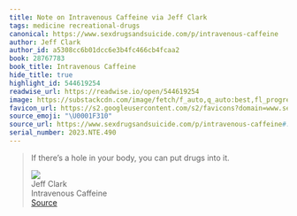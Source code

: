 ```yaml
---
title: Note on Intravenous Caffeine via Jeff Clark
tags: medicine recreational-drugs
canonical: https://www.sexdrugsandsuicide.com/p/intravenous-caffeine
author: Jeff Clark
author_id: a5308cc6b01dcc6e3b4fc466cb4fcaa2
book: 28767783
book_title: Intravenous Caffeine
hide_title: true
highlight_id: 544619254
readwise_url: https://readwise.io/open/544619254
image: https://substackcdn.com/image/fetch/f_auto,q_auto:best,fl_progressive:steep/https%3A%2F%2Fwww.sexdrugsandsuicide.com%2Ftwitter%2Fsubscribe-card.jpg%3Fv%3D34807021%26version%3D9
favicon_url: https://s2.googleusercontent.com/s2/favicons?domain=www.sexdrugsandsuicide.com
source_emoji: "\U0001F310"
source_url: https://www.sexdrugsandsuicide.com/p/intravenous-caffeine#:~:text=If%20there%E2%80%99s%20a,drugs%20into%20it.
serial_number: 2023.NTE.490
---
```

> If there’s a hole in your body, you can put drugs into it.
> <div class="quoteback-footer"><div class="quoteback-avatar"><img class="mini-favicon" src="https://s2.googleusercontent.com/s2/favicons?domain=www.sexdrugsandsuicide.com"></div><div class="quoteback-metadata"><div class="metadata-inner"><span style="display:none">FROM:</span><div aria-label="Jeff Clark" class="quoteback-author"> Jeff Clark</div><div aria-label="Intravenous Caffeine" class="quoteback-title"> Intravenous Caffeine</div></div></div><div class="quoteback-backlink"><a target="_blank" aria-label="go to the full text of this quotation" rel="noopener" href="https://www.sexdrugsandsuicide.com/p/intravenous-caffeine#:~:text=If%20there%E2%80%99s%20a,drugs%20into%20it." class="quoteback-arrow"> Source</a></div></div>